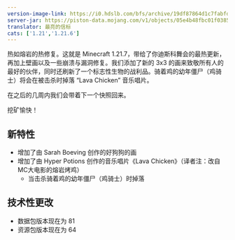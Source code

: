 ```yaml
---
version-image-link: https://i0.hdslb.com/bfs/archive/19df87864d1c7fabfddad81382aef48bdb579436.png
server-jar: https://piston-data.mojang.com/v1/objects/05e4b48fbc01f0385adb74bcff9751d34552486c/server.jar
translator: 最亮的信标
cats: ['1.21','1.21.6']
---
```

热如熔岩的热修复。这就是 Minecraft 1.21.7，带给了你迪斯科舞会的最热更新，再加上壁画以及一些崩溃与漏洞修复。我们添加了新的 3x3 的画来致敬所有人的最好的伙伴，同时还刷新了一个标志性生物的战利品。骑着鸡的幼年僵尸（鸡骑士）将会在被击杀时掉落 “Lava Chicken” 音乐唱片。

在之后的几周内我们会带着下一个快照回来。

挖矿愉快！

## 新特性
* 增加了由 Sarah Boeving 创作的好狗狗的画
* 增加了由 Hyper Potions 创作的音乐唱片《Lava Chicken》（译者注：改自MC大电影的熔岩烤鸡）
    * 当击杀骑着鸡的幼年僵尸（鸡骑士）时掉落

## 技术性更改
* 数据包版本现在为 81
* 资源包版本现在为 64